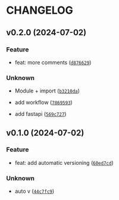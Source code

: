 # CHANGELOG

## v0.2.0 (2024-07-02)

### Feature

* feat: more comments ([`d876629`](https://github.com/dd-Splunk/Python-versioning/commit/d8766293c06e9851c025478c4c061445876f6b48))

### Unknown

* Module + import ([`b3210da`](https://github.com/dd-Splunk/Python-versioning/commit/b3210dab622b9d44f133628d0f8572fbc55016c6))

* add workflow ([`7869593`](https://github.com/dd-Splunk/Python-versioning/commit/7869593f7444d39f6c815459ee531eea7118a190))

* add fastapi ([`569c727`](https://github.com/dd-Splunk/Python-versioning/commit/569c7273effaffb2352807c8b786958570f3b10c))

## v0.1.0 (2024-07-02)

### Feature

* feat: add automatic versioning ([`60ed7cd`](https://github.com/dd-Splunk/Python-versioning/commit/60ed7cd7f3b4ecf576df29e89479b8603082a1ea))

### Unknown

* auto v ([`44c7fc9`](https://github.com/dd-Splunk/Python-versioning/commit/44c7fc90c2e35f95a724d2ee0cfb2bd5024b2d2f))
